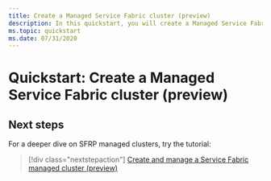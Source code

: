 ```yaml
---
title: Create a Managed Service Fabric cluster (preview)
description: In this quickstart, you will create a Managed Service Fabric test cluster.
ms.topic: quickstart
ms.date: 07/31/2020
---
```


# Quickstart: Create a Managed Service Fabric cluster (preview)

## Next steps

For a deeper dive on SFRP managed clusters, try the tutorial:

> [!div class="nextstepaction"]
> [Create and manage a Service Fabric managed cluster (preview)](tutorial-managed-cluster-deploy.md)
